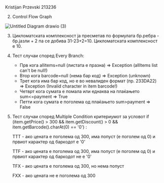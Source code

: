 Kristijan Przevski 213236

2. Control Flow Graph

![Untitled Diagram drawio (3)](https://github.com/Przevskik/SI_2024_lab2_213236/assets/166219188/bd1fb57e-9ef3-451f-8e44-0c0713e694ca)


3. Цикломатската комплексност ја пресметав по формулата бр.ребра - бр.јазли + 2 па се добива 31-23+2=10. Цикломатската комплексност е 10.


4. Тест случаи според Every Branch:
   - Прв кога allitems=null (листата е празна) => Exception (allItems list can't be null!)
   - Втор кога barcode=null (нема бар код) => Exception (unknown)
   - Трет кога има бар код, но е во невалиден формат (пр. 233DA22) => Exception (Invalid character in item barcode!)
   - Четврт кога сумата е помала или еднаква на плаќањето sum<=payment => True
   - Петти кога сумата е поголема од плаќањето sum>payment => False
     
5. Тест случаи според Multiple Condition критериумот за условот if (item.getPrice() > 300 && item.getDiscount() > 0 && item.getBarcode().charAt(0) == '0') :

   TTT - ако цената е поголема од 300, има попуст (е поголем од 0) и првиот карактер од баркодот е '0'

   TTF - ако цената е поголема од 300, има попуст (е поголем од 0) и првиот карактер од баркодот не е '0'

   ТFX - ако цената е поголема од 300, но нема попуст

   FXX - ако цената не е поголема од 300
      
